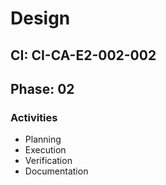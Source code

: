 # Design

## CI: CI-CA-E2-002-002
## Phase: 02

### Activities
- Planning
- Execution
- Verification
- Documentation
